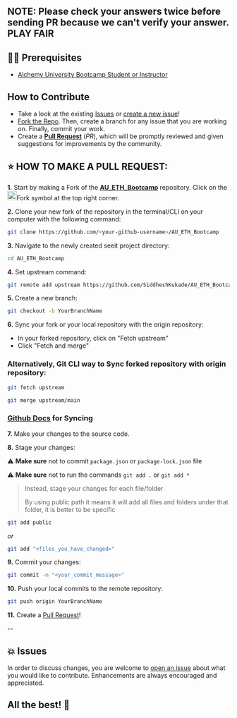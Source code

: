## NOTE: Please check your answers twice before sending PR because we can't verify your answer. PLAY FAIR

## 👨‍💻 Prerequisites

-   [Alchemy University Bootcamp Student or Instructor](https://university.alchemy.com/)

## How to Contribute

-   Take a look at the existing [Issues](https://github.com/SiddheshKukade/AU_ETH_Bootcamp/issues) or [create a new issue](https://github.com/SiddheshKukade/AU_ETH_Bootcamp/issues/new/)!
-   [Fork the Repo](https://github.com/SiddheshKukade/AU_ETH_Bootcamp). Then, create a branch for any issue that you are working on. Finally, commit your work.
-   Create a **[Pull Request](https://github.com/SiddheshKukade/AU_ETH_Bootcamp)** (_PR_), which will be promptly reviewed and given suggestions for improvements by the community.

## ⭐ HOW TO MAKE A PULL REQUEST:

**1.** Start by making a Fork of the [**AU_ETH_Bootcamp**](https://github.com/SiddheshKukade/AU_ETH_Bootcamp) repository. Click on the <a href="https://github.com/SiddheshKukade/AU_ETH_Bootcamp"><img src="https://i.imgur.com/G4z1kEe.png" height="21" width="21"></a>Fork symbol at the top right corner.

**2.** Clone your new fork of the repository in the terminal/CLI on your computer with the following command:

```bash
git clone https://github.com/<your-github-username>/AU_ETH_Bootcamp
```

**3.** Navigate to the newly created seeit project directory:

```bash
cd AU_ETH_Bootcamp
```

**4.** Set upstream command:

```bash
git remote add upstream https://github.com/SiddheshKukade/AU_ETH_Bootcamp
```

**5.** Create a new branch:

```bash
git checkout -b YourBranchName
```

**6.** Sync your fork or your local repository with the origin repository:

-   In your forked repository, click on "Fetch upstream"
-   Click "Fetch and merge"

### Alternatively, Git CLI way to Sync forked repository with origin repository:

```bash
git fetch upstream
```

```bash
git merge upstream/main
```

### [Github Docs](https://docs.github.com/en/github/collaborating-with-pull-requests/addressing-merge-conflicts/resolving-a-merge-conflict-on-github) for Syncing

**7.** Make your changes to the source code.

**8.** Stage your changes:

⚠️ **Make sure** not to commit `package.json` or `package-lock.json` file

⚠️ **Make sure** not to run the commands `git add .` or `git add *`

> Instead, stage your changes for each file/folder
>
> By using public path it means it will add all files and folders under that folder, it is better to be specific

```bash
git add public
```

_or_

```bash
git add "<files_you_have_changed>"
```

**9.** Commit your changes:

```bash
git commit -m "<your_commit_message>"
```

**10.** Push your local commits to the remote repository:

```bash
git push origin YourBranchName
```

**11.** Create a [Pull Request](https://help.github.com/en/github/collaborating-with-issues-and-pull-requests/creating-a-pull-request)!

--

## 💥 Issues

In order to discuss changes, you are welcome to [open an issue](https://github.com/SiddheshKukade/AU_ETH_Bootcamp/issues/new/) about what you would like to contribute. Enhancements are always encouraged and appreciated.

## All the best! 🥇
